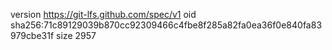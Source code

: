 version https://git-lfs.github.com/spec/v1
oid sha256:71c89129039b870cc92309466c4fbe8f285a82fa0ea36f0e840fa83979cbe31f
size 2957
